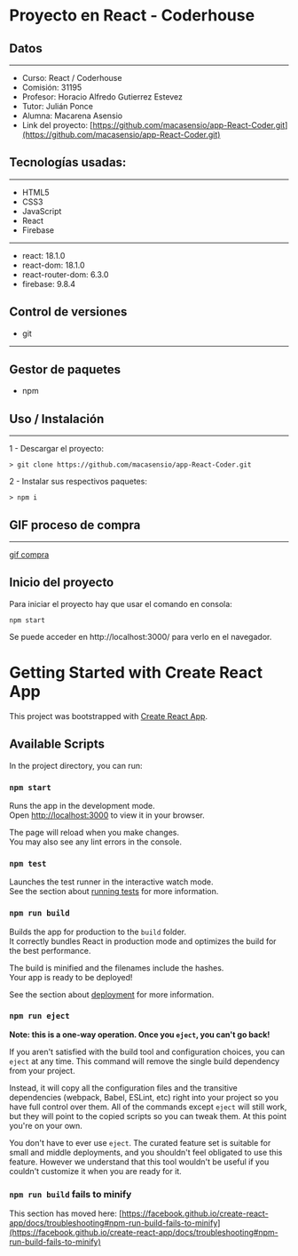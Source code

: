 # Proyecto en React - Coderhouse
## Datos
---
* Curso: React / Coderhouse
* Comisión: 31195
* Profesor: Horacio Alfredo Gutierrez Estevez
* Tutor: Julián Ponce
* Alumna: Macarena Asensio
* Link del proyecto: [https://github.com/macasensio/app-React-Coder.git](https://github.com/macasensio/app-React-Coder.git)

## Tecnologías usadas:
---
* HTML5
* CSS3
* JavaScript
* React
* Firebase
---
* react: 18.1.0
* react-dom: 18.1.0
* react-router-dom: 6.3.0
* firebase: 9.8.4
## Control de versiones
* git
---
## Gestor de paquetes
* npm

## Uso / Instalación
---
1 - Descargar el proyecto:
```
> git clone https://github.com/macasensio/app-React-Coder.git
```
2 - Instalar sus respectivos paquetes:
```
> npm i
```

## GIF proceso de compra
---
[gif compra](#)

## Inicio del proyecto
Para iniciar el proyecto hay que usar el comando en consola:

`npm start`


Se puede acceder en http://localhost:3000/ para verlo en el navegador.


# Getting Started with Create React App

This project was bootstrapped with [Create React App](https://github.com/facebook/create-react-app).

## Available Scripts

In the project directory, you can run:

### `npm start`

Runs the app in the development mode.\
Open [http://localhost:3000](http://localhost:3000) to view it in your browser.

The page will reload when you make changes.\
You may also see any lint errors in the console.

### `npm test`

Launches the test runner in the interactive watch mode.\
See the section about [running tests](https://facebook.github.io/create-react-app/docs/running-tests) for more information.

### `npm run build`

Builds the app for production to the `build` folder.\
It correctly bundles React in production mode and optimizes the build for the best performance.

The build is minified and the filenames include the hashes.\
Your app is ready to be deployed!

See the section about [deployment](https://facebook.github.io/create-react-app/docs/deployment) for more information.

### `npm run eject`

**Note: this is a one-way operation. Once you `eject`, you can't go back!**

If you aren't satisfied with the build tool and configuration choices, you can `eject` at any time. This command will remove the single build dependency from your project.

Instead, it will copy all the configuration files and the transitive dependencies (webpack, Babel, ESLint, etc) right into your project so you have full control over them. All of the commands except `eject` will still work, but they will point to the copied scripts so you can tweak them. At this point you're on your own.

You don't have to ever use `eject`. The curated feature set is suitable for small and middle deployments, and you shouldn't feel obligated to use this feature. However we understand that this tool wouldn't be useful if you couldn't customize it when you are ready for it.
### `npm run build` fails to minify

This section has moved here: [https://facebook.github.io/create-react-app/docs/troubleshooting#npm-run-build-fails-to-minify](https://facebook.github.io/create-react-app/docs/troubleshooting#npm-run-build-fails-to-minify)
